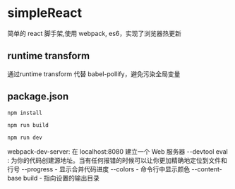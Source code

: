 # simpleReact
简单的 react 脚手架,使用 webpack, es6，实现了浏览器热更新

## runtime transform
通过runtime transform 代替 babel-pollify，避免污染全局变量

## package.json
```shell
npm install

npm run build

npm run dev
```

webpack-dev-server: 在 localhost:8080 建立一个 Web 服务器
--devtool eval : 为你的代码创建源地址。当有任何报错的时候可以让你更加精确地定位到文件和行号
--progress - 显示合并代码进度
--colors - 命令行中显示颜色
--content-base build - 指向设置的输出目录
